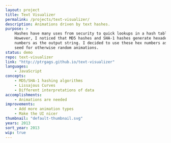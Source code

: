 ```yaml
---
layout: project
title: Text Visualizer
permalink: /projects/text-visualizer/
description: Animations driven by text hashes.
purpose: >
    Hashes have many uses from security to quick lookups in a hash table.
    However, I noticed that MD5 hashes and SHA-1 hashes generate hexadecimal
    numbers as the output string. I decided to use these hex numbers as a
    seed for otherwise random animations.
status: demo
repo: text-visualizer
link: "http://ptrgags.github.io/text-visualizer"
languages:
    - JavaScript
concepts:
    - MD5/SHA-1 hashing algorithms
    - Lissajous Curves
    - Different interpretations of data
accomplishments:
    - Animations are needed
improvements:
    - Add more animation types
    - Make the UI nicer
thumbnail: "default-thumbnail.svg"
years: 2013
sort_year: 2013
wip: true
---
```

